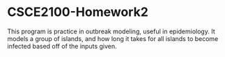 # CSCE2100-Homework2

This program is practice in outbreak modeling, useful in epidemiology. It models a group of islands, and how long it takes for all islands to become infected based off of the inputs given.
